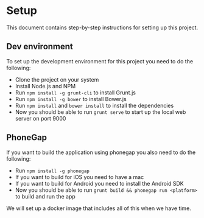 Setup
=====

This document contains step-by-step instructions for setting up this project.

## Dev environment

To set up the development environment for this project you need to do the following:

- Clone the project on your system
- Install Node.js and NPM
- Run ```npm install -g grunt-cli``` to install Grunt.js
- Run ```npm install -g bower``` to install Bower.js
- Run ```npm install``` and ```bower install``` to install the dependencies
- Now you should be able to run ```grunt serve``` to start up the local web server on port 9000

## PhoneGap

If you want to build the application using phonegap you also need to do the following:

- Run ```npm install -g phonegap```
- If you want to build for iOS you need to have a mac
- If you want to build for Android you need to install the Android SDK
- Now you should be able to run ```grunt build && phonegap run <platform>``` to build and run the app

We will set up a docker image that includes all of this when we have time.
